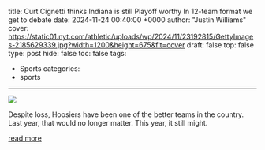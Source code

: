 title: Curt Cignetti thinks Indiana is still Playoff worthy In 12-team format we get to debate
date: 2024-11-24 00:40:00 +0000
author: "Justin Williams"
cover: https://static01.nyt.com/athletic/uploads/wp/2024/11/23192815/GettyImages-2185629339.jpg?width=1200&height=675&fit=cover
draft: false
top: false
type: post
hide: false
toc: false
tags:
  - Sports
categories:
  - sports
---

![](https://static01.nyt.com/athletic/uploads/wp/2024/11/23192815/GettyImages-2185629339.jpg?width=1200&height=675&fit=cover)

Despite loss, Hoosiers have been one of the better teams in the country. Last year, that would no longer matter. This year, it still might.

[read more](https://www.nytimes.com/athletic/5942805/2024/11/23/indiana-ohio-state-curt-cignetti-college-football-playoff-debate/)
